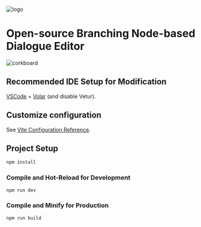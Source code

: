 
![logo](https://github.com/user-attachments/assets/31138336-2e47-4429-8041-d200abed0c06)


# Open-source Branching Node-based Dialogue Editor

![corkboard](https://github.com/user-attachments/assets/2841c9d3-e45f-4ed4-bcfa-27806e077201)



## Recommended IDE Setup for Modification

[VSCode](https://code.visualstudio.com/) + [Volar](https://marketplace.visualstudio.com/items?itemName=Vue.volar) (and disable Vetur).

## Customize configuration

See [Vite Configuration Reference](https://vitejs.dev/config/).

## Project Setup

```sh
npm install
```

### Compile and Hot-Reload for Development

```sh
npm run dev
```

### Compile and Minify for Production

```sh
npm run build
```
